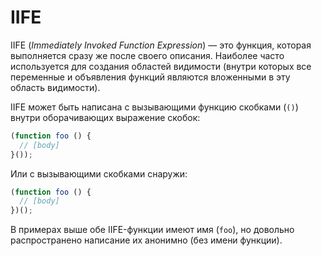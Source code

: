 # IIFE

IIFE (*Immediately Invoked Function Expression*) — это функция, которая выполняется сразу же после своего описания. Наиболее часто используется для создания областей видимости (внутри которых все переменные и объявления функций являются вложенными в эту область видимости).

IIFE может быть написана с вызывающими функцию скобками (`()`) внутри оборачивающих выражение скобок:

```js
(function foo () {
  // [body]
}());
```

Или с вызывающими скобками снаружи:

```js
(function foo () {
  // [body]
})();
```

В примерах выше обе IIFE-функции имеют имя (`foo`), но довольно распространено написание их анонимно (без имени функции).